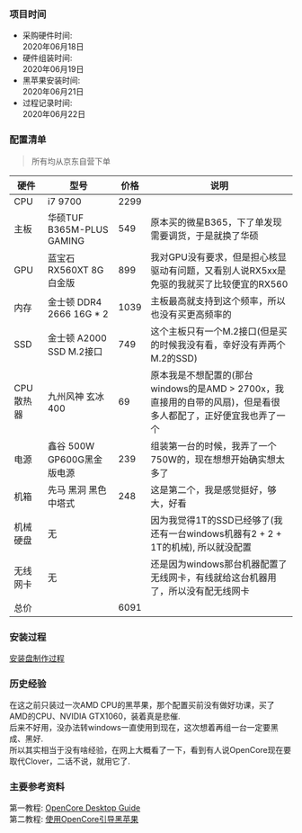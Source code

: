 ### 项目时间
* 采购硬件时间:  
2020年06月18日  
* 硬件组装时间:  
2020年06月19日  
* 黑苹果安装时间:  
2020年06月21日  
* 过程记录时间:  
2020年06月22日  

### 配置清单
> 所有均从京东自营下单  

硬件|型号|价格|说明
-|-|-|-
CPU | i7 9700 | 2299
主板 | 华硕TUF B365M-PLUS GAMING | 549 | 原本买的微星B365，下了单发现需要调货，于是就换了华硕
GPU | 蓝宝石RX560XT 8G 白金版 | 899 | 我对GPU没有要求，但是担心核显驱动有问题，又看别人说RX5xx是免驱的我就买了比较便宜的RX560
内存 | 金士顿 DDR4 2666 16G * 2 | 1039 | 主板最高就支持到这个频率，所以也没有买更高频率的
SSD | 金士顿 A2000 SSD M.2接口 | 749 | 这个主板只有一个M.2接口(但是买的时候我没有看，幸好没有弄两个M.2的SSD)
CPU散热器 | 九州风神 玄冰400 | 69 | 原本我是不想配置的(那台windows的是AMD > 2700x，我直接用的自带的风扇)，但是看很多人都配了，正好便宜我也弄了一个
电源 | 鑫谷 500W GP600G黑金版电源 | 239 | 组装第一台的时候，我弄了一个750W的，现在想想开始确实想太多了
机箱 | 先马 黑洞 黑色 中塔式 | 248 | 这是第二个，我是感觉挺好，够大，好看
机械硬盘 | 无 | | 因为我觉得1T的SSD已经够了(我还有一台windows机器有2 + 2 + 1T的机械), 所以就没配置
无线网卡 | 无 | | 还是因为windows那台机器配置了无线网卡，有线就给这台机器用了，所以没有配无线网卡
总价 | | 6091

### 安装过程
[安装盘制作过程](https://github.com/bxxfighting/OpenCore-B/blob/master/%E5%AE%89%E8%A3%85%E7%9B%98%E5%88%B6%E4%BD%9C%E8%BF%87%E7%A8%8B.md)

### 历史经验

在这之前只装过一次AMD CPU的黑苹果，那个配置买前没有做好功课，买了AMD的CPU、NVIDIA GTX1060，装着真是悲催.  
后来不好用，没办法转windows一直使用到现在，这次想着再组一台一定要黑成、黑好.  
所以其实相当于没有啥经验，在网上大概看了一下，看到有人说OpenCore现在要取代Clover，二话不说，就用它了.  

### 主要参考资料
第一教程: [OpenCore Desktop Guide](https://dortania.github.io/OpenCore-Desktop-Guide/)  
第二教程: [使用OpenCore引导黑苹果](https://blog.xjn819.com/?p=543)  
